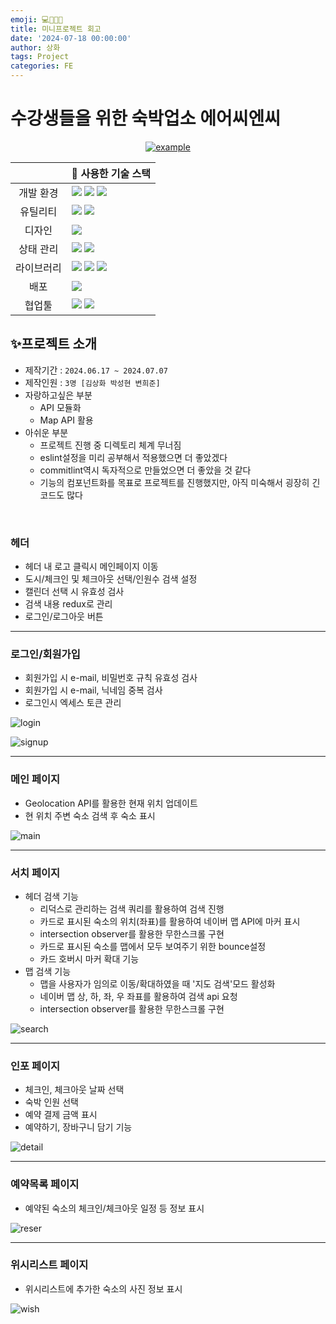 ```yaml
---
emoji: 💻👨🏻‍💻
title: 미니프로젝트 회고
date: '2024-07-18 00:00:00'
author: 상화
tags: Project
categories: FE
---
```


# 수강생들을 위한 숙박업소 에어씨엔씨

<div align=center>
  <a href="https://group3-aircnc.netlify.app/" target="_blank">
    <img src="https://img.shields.io/badge/AIRCNC-ed234b?style=for-the-badge&logoColor=white" alt="example"/>
  </a>
</div>

|            | 🔨 사용한 기술 스택                                                                                                                                                                                                                                                                                                                                 |
| :--------: | --------------------------------------------------------------------------------------------------------------------------------------------------------------------------------------------------------------------------------------------------------------------------------------------------------------------------------------------------- |
| 개발 환경  | <img src="https://img.shields.io/badge/npm-CB3837?style=for-the-badge&logo=npm&logoColor=white"> <img src="https://img.shields.io/badge/node.js-339933?style=for-the-badge&logo=node.js&logoColor=white"> <img src="https://img.shields.io/badge/vite-646CFF?style=for-the-badge&logo=vite&logoColor=white">                                        |
|  유틸리티  | <img src="https://img.shields.io/badge/ESlint-4B32C3?style=for-the-badge&logo=ESlint&logoColor=white"> <img src="https://img.shields.io/badge/Prettier-F7B93E?style=for-the-badge&logo=Prettier&logoColor=white">                                                                                                                                   |
|   디자인   | <img src="https://img.shields.io/badge/figma-F24E1E?style=for-the-badge&logo=figma&logoColor=white">                                                                                                                                                                                                                                                |
| 상태 관리  | <img src="https://img.shields.io/badge/Redux-764ABC?style=for-the-badge&logo=redux&logoColor=white"> <img src="https://img.shields.io/badge/React--Query-FF4154?style=for-the-badge&logo=react-query&logoColor=white">                                                                                                                              |
| 라이브러리 | <img src="https://img.shields.io/badge/react-61DAFB?style=for-the-badge&logo=react&logoColor=white"> <img src ="https://img.shields.io/badge/Styled--Components-DB7093?style=for-the-badge&logo=styled-components&logoColor=white"/> <img src="https://img.shields.io/badge/typescript-3178C6?style=for-the-badge&logo=typescript&logoColor=white"> |
|    배포    | <img src="https://img.shields.io/badge/netlify-00C7B7?style=for-the-badge&logo=netlify&logoColor=white">                                                                                                                                                                                                                                            |
|   협업툴   | <img src="https://img.shields.io/badge/Git-F05032?style=for-the-badge&logo=Git&logoColor=white"> <img src="https://img.shields.io/badge/Github-181717?style=for-the-badge&logo=Github&logoColor=white">                                                                                                                                             |

## ✨프로젝트 소개

- 제작기간 : `2024.06.17 ~ 2024.07.07`
- 제작인원 : `3명 [김상화 박성현 변희준]`
- 자랑하고싶은 부분
  - API 모듈화
  - Map API 활용
- 아쉬운 부분
  - 프로젝트 진행 중 디렉토리 체계 무너짐
  - eslint설정을 미리 공부해서 적용했으면 더 좋았겠다
  - commitlint역시 독자적으로 만들었으면 더 좋았을 것 같다
  - 기능의 컴포넌트화를 목표로 프로젝트를 진행했지만, 아직 미숙해서 굉장히 긴 코드도 많다

<br>

### 헤더

- 헤더 내 로고 클릭시 메인페이지 이동
- 도시/체크인 및 체크아웃 선택/인원수 검색 설정
- 캘린더 선택 시 유효성 검사
- 검색 내용 redux로 관리
- 로그인/로그아웃 버튼

<hr/>

### 로그인/회원가입

- 회원가입 시 e-mail, 비밀번호 규칙 유효성 검사
- 회원가입 시 e-mail, 닉네임 중복 검사
- 로그인시 엑세스 토큰 관리

![login](https://github.com/user-attachments/assets/dfc3af91-8ba9-4ed7-9668-56c3b2db1f81)

![signup](https://github.com/user-attachments/assets/dd96f95e-e2e5-4798-becb-cdb00135c9c7)

<hr/>

### 메인 페이지

- Geolocation API를 활용한 현재 위치 업데이트
- 현 위치 주변 숙소 검색 후 숙소 표시

![main](https://github.com/user-attachments/assets/a4ee2531-004d-44f8-a6cc-3dfe0a75f710)

<hr/>

### 서치 페이지

- 헤더 검색 기능
  - 리덕스로 관리하는 검색 쿼리를 활용하여 검색 진행
  - 카드로 표시된 숙소의 위치(좌표)를 활용하여 네이버 맵 API에 마커 표시
  - intersection observer를 활용한 무한스크롤 구현
  - 카드로 표시된 숙소를 맵에서 모두 보여주기 위한 bounce설정
  - 카드 호버시 마커 확대 기능
- 맵 검색 기능
  - 맵을 사용자가 임의로 이동/확대하였을 때 '지도 검색'모드 활성화
  - 네이버 맵 상, 하, 좌, 우 좌표를 활용하여 검색 api 요청
  - intersection observer를 활용한 무한스크롤 구현

![search](https://github.com/user-attachments/assets/efdfded8-f00d-40d7-85c4-e5c16c71f3ff)

<hr/>

### 인포 페이지

- 체크인, 체크아웃 날짜 선택
- 숙박 인원 선택
- 예약 결제 금액 표시
- 예약하기, 장바구니 담기 기능

![detail](https://github.com/user-attachments/assets/67646748-33c9-40d4-8dfb-4dda8f6ce2f8)

<hr/>

### 예약목록 페이지

- 예약된 숙소의 체크인/체크아웃 일정 등 정보 표시

![reser](https://github.com/user-attachments/assets/4a573176-cd57-47a2-80eb-a50b2c1126df)

<hr/>
  
### 위시리스트 페이지

- 위시리스트에 추가한 숙소의 사진 정보 표시

![wish](https://github.com/user-attachments/assets/91388735-627d-404b-8edc-73acb77f52b5)

<br>
<br>
